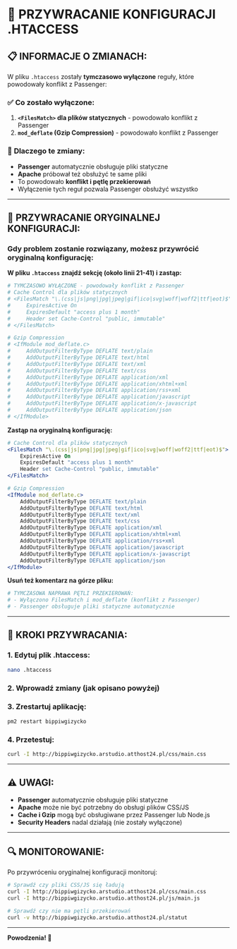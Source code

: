 # 🔄 PRZYWRACANIE KONFIGURACJI .HTACCESS

## 📋 INFORMACJE O ZMIANACH:

W pliku `.htaccess` zostały **tymczasowo wyłączone** reguły, które powodowały konflikt z Passenger:

### ✅ **Co zostało wyłączone:**

1. **`<FilesMatch>` dla plików statycznych** - powodowało konflikt z Passenger
2. **`mod_deflate` (Gzip Compression)** - powodowało konflikt z Passenger

### 🎯 **Dlaczego te zmiany:**

- **Passenger** automatycznie obsługuje pliki statyczne
- **Apache** próbował też obsłużyć te same pliki
- To powodowało **konflikt i pętlę przekierowań**
- Wyłączenie tych reguł pozwala Passenger obsłużyć wszystko

---

## 🔄 PRZYWRACANIE ORYGINALNEJ KONFIGURACJI:

### Gdy problem zostanie rozwiązany, możesz przywrócić oryginalną konfigurację:

**W pliku `.htaccess` znajdź sekcję (około linii 21-41) i zastąp:**

```apache
# TYMCZASOWO WYŁĄCZONE - powodowały konflikt z Passenger
# Cache Control dla plików statycznych
# <FilesMatch "\.(css|js|png|jpg|jpeg|gif|ico|svg|woff|woff2|ttf|eot)$">
#     ExpiresActive On
#     ExpiresDefault "access plus 1 month"
#     Header set Cache-Control "public, immutable"
# </FilesMatch>

# Gzip Compression
# <IfModule mod_deflate.c>
#     AddOutputFilterByType DEFLATE text/plain
#     AddOutputFilterByType DEFLATE text/html
#     AddOutputFilterByType DEFLATE text/xml
#     AddOutputFilterByType DEFLATE text/css
#     AddOutputFilterByType DEFLATE application/xml
#     AddOutputFilterByType DEFLATE application/xhtml+xml
#     AddOutputFilterByType DEFLATE application/rss+xml
#     AddOutputFilterByType DEFLATE application/javascript
#     AddOutputFilterByType DEFLATE application/x-javascript
#     AddOutputFilterByType DEFLATE application/json
# </IfModule>
```

**Zastąp na oryginalną konfigurację:**

```apache
# Cache Control dla plików statycznych
<FilesMatch "\.(css|js|png|jpg|jpeg|gif|ico|svg|woff|woff2|ttf|eot)$">
    ExpiresActive On
    ExpiresDefault "access plus 1 month"
    Header set Cache-Control "public, immutable"
</FilesMatch>

# Gzip Compression
<IfModule mod_deflate.c>
    AddOutputFilterByType DEFLATE text/plain
    AddOutputFilterByType DEFLATE text/html
    AddOutputFilterByType DEFLATE text/xml
    AddOutputFilterByType DEFLATE text/css
    AddOutputFilterByType DEFLATE application/xml
    AddOutputFilterByType DEFLATE application/xhtml+xml
    AddOutputFilterByType DEFLATE application/rss+xml
    AddOutputFilterByType DEFLATE application/javascript
    AddOutputFilterByType DEFLATE application/x-javascript
    AddOutputFilterByType DEFLATE application/json
</IfModule>
```

**Usuń też komentarz na górze pliku:**

```apache
# TYMCZASOWA NAPRAWA PĘTLI PRZEKIEROWAŃ:
# - Wyłączono FilesMatch i mod_deflate (konflikt z Passenger)
# - Passenger obsługuje pliki statyczne automatycznie
```

---

## 🚀 KROKI PRZYWRACANIA:

### 1. **Edytuj plik .htaccess:**
```bash
nano .htaccess
```

### 2. **Wprowadź zmiany** (jak opisano powyżej)

### 3. **Zrestartuj aplikację:**
```bash
pm2 restart bippiwgizycko
```

### 4. **Przetestuj:**
```bash
curl -I http://bippiwgizycko.arstudio.atthost24.pl/css/main.css
```

---

## ⚠️ UWAGI:

- **Passenger** automatycznie obsługuje pliki statyczne
- **Apache** może nie być potrzebny do obsługi plików CSS/JS
- **Cache i Gzip** mogą być obsługiwane przez Passenger lub Node.js
- **Security Headers** nadal działają (nie zostały wyłączone)

---

## 🔍 MONITOROWANIE:

Po przywróceniu oryginalnej konfiguracji monitoruj:

```bash
# Sprawdź czy pliki CSS/JS się ładują
curl -I http://bippiwgizycko.arstudio.atthost24.pl/css/main.css
curl -I http://bippiwgizycko.arstudio.atthost24.pl/js/main.js

# Sprawdź czy nie ma pętli przekierowań
curl -v http://bippiwgizycko.arstudio.atthost24.pl/statut
```

---

**Powodzenia! 🚀**
